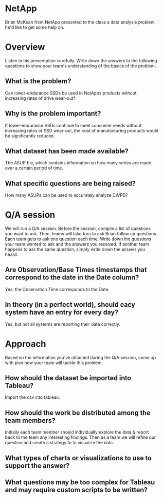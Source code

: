 # NetApp

Brian McKean from NetApp presented to the class a data analysis problem he'd
like to get some help on.

# Overview

Listen to his presentation carefully. Write down the answers to the following
questions to show your team's understanding of the basics of the problem.

## What is the problem? 
Can lower-endurance SSDs be used in NetApps products without increasing rates of drive wear-out?

## Why is the problem important? 
If lower-endurance SSDs continue to meet consumer needs without increasing rates of SSD wear-out, the cost of manufacturing products would be significantly reduced.

## What dataset has been made available?
The ASUP file, which contains information on how many writes are made over a certain period of time. 

## What specific questions are being raised?
How many ASUPs can be used to accurately analyze DWPD?

# Q/A session

We will run a Q/A session. Before the session, compile a list of questions you
want to ask. Then, teams will take turn to ask Brian follow up questions.
Each team gets to ask one question each time. Write down the questions your team
wanted to ask and the answers you received. If another team happens to ask the
same question, simply write down the answer you heard.

## Are Observation/Base Times timestamps that correspond to the date in the Date column?
Yes; the Observation Time corresponds to the Date.

## In theory (in a perfect world), should eacy system have an entry for every day?
Yes, but not all systems are reporting their data correctly.


# Approach

Based on the information you've obtained during the Q/A session, come up with
plan how your team will tackle this problem.

## How should the dataset be imported into Tableau?
Import the csv into tableau.

## How should the work be distributed among the team members?
Initially each team member should individually explore the data & report back to the team any interesting findings. Then as a team we will refine our question and create a strategy to to visualize the data. 

## What types of charts or visualizations to use to support the answer?


## What questions may be too complex for Tableau and may require custom scripts to be written?
